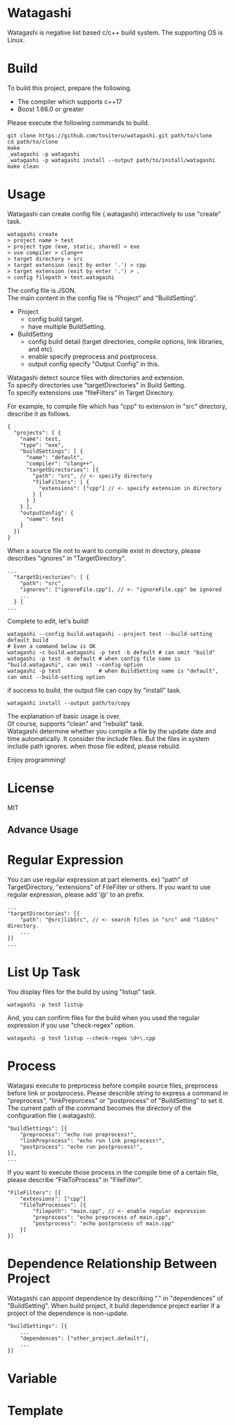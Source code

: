 # Watagashi
Watagashi is negative list based c/c++ build system.
The supporting OS is Linux.

# Build
To build this project, prepare the following.
- The compiler which supports c++17
- Boost 1.66.0 or greater

Please execute the following commands to build.
```
git clone https://github.com/tositeru/watagashi.git path/to/clone
cd path/to/clone
make
_watagashi -p watagashi
_watagashi -p watagashi install --output path/to/install/watagashi
make clean
```

# Usage
Watagashi can create config file (.watagashi) interactively to use "create" task.
```
watagashi create
> project name > test
> project type (exe, static, shared) > exe
> use compiler > clang++
> target directory > src
> target extension (exit by enter '.') > cpp
> target extension (exit by enter '.') > .
> config filepath > test.watagashi
```

The config file is JSON.  
The main content in the config file is "Project" and "BuildSetting".
- Project
  - config build target.
  - have multiple BuildSetting.
- BuildSetting
  - config build detail (target directories, compile options, link libraries, and etc).
  - enable specify preprocess and postprocess.
  - output config specify "Output Config" in this. 

Watagashi detect source files with directories and extension.  
To specify directories use "targetDirectories" in Build Setting.  
To specify extensions use "fileFilters" in Target Directory.

For example, to compile file which has "cpp" to extension in "src" directory, describe it as follows.
```
{
  "projects": [ {
    "name": test,
    "type": "exe",
    "buildSettings": [ {
      "name": "default",
      "compiler": "clang++",
      "targetDirectories": [{
        "path": "src", // <- specify directory
        "fileFilters": [ {
          "extensions": ["cpp"] // <- specify extension in directory
        } ]
      } ]
    } ],
    "outputConfig": {
      "name": test
    }
  }]
}
```

When a source file not to want to compile exist in directory, please describes "ignores" in "TargetDirectory".
```
...
  "targetDirectories": [ {
    "path": "src",
    "ignores": ["ignoreFile.cpp"], // <- "ignoreFile.cpp" be ignored
    ...
  } ]
...
```

Complete to edit, let's build!
```
watagashi --config build.watagashi --project test --build-setting default build
# Even a command below is OK
watagashi -c build.watagashi -p test -b default # can omit "build"
watagashi -p test -b default # when config file name is "build.watagashi", can omit --config option
watagashi -p test            # when BuildSetting name is "default", can omit --build-setting option
```

if success to build, the output file can copy by "install" task.
```
watagashi install --output path/to/copy
```

The explanation of basic usage is over.  
Of course, supports "clean" and "rebuild" task.  
Watagashi determine whether you compile a file by the update date and time automatically.
It consider the include files. But the files in system include path ignores.
when those file edited, please rebuild.

Enjoy programming!

# License
MIT

## Advance Usage

# Regular Expression
You can use regular expression at part elements. ex) "path" of TargetDirectory, "extensions" of FileFilter or others.
If you want to use regular expression, please add '@' to an prefix.
```
...
"targetDirectories": [{
	"path": "@src|libSrc", // <- search files in "src" and "libSrc" directory.
	...
}]
...
```

# List Up Task
You display files for the build by using "listup" task.
```
watagashi -p test listup
```
And, you can confirm files for the build when you used the regular expression if you use "check-regex" option.
```
watagashi -p test listup --check-regex \d+\.cpp
```

# Process
Watagasi execute to preprocess before compile source files, preprocess before link or postprocess.
Please describle string to express a command in "preprocess", "linkPreporcess" or "postprocess" of "BuildSetting" to set it.
The current path of the command becomes the directory of the configuration file (.watagashi).
```
"buildSettings": [{
	"preprocess": "echo run preprocess!",
	"linkPreprocess": "echo run link preprocess!",
	"postprocess": "echo run postprocess!",
}],
...
```

If you want to execute those process in the compile time of a certain file, please describe "FileToProcess" in "FileFilter".
```
"FileFilters": [{
	"extensions": ["cpp"]
	"fileToProcesses": [{
		"filepath": "main.cpp", // <- enable regular expression
		"preprocess": "echo preprocess of main.cpp",
		"postprocess": "echo postprocess of main.cpp"
	}]
}]
```

# Dependence Relationship Between Project
Watagashi can appoint dependence by describing "<project name>.<buildSetting name>" in "dependences" of "BuildSetting".
When build project, it build dependence project earlier if a project of the dependence is non-update.
```
"buildSettings": [{
	...
	"dependences": ["other_project.default"],
	...
}]
```

# Variable
# Template

